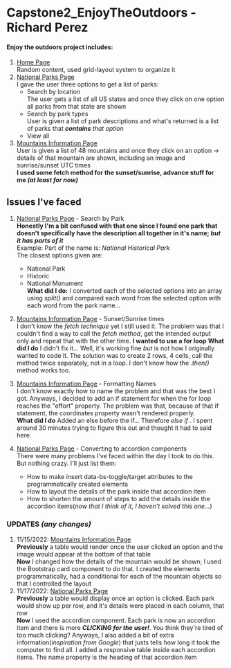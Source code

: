# Capstone2_EnjoyTheOutdoors - Richard Perez

#### Enjoy the outdoors project includes:
1. [Home Page](home.html)  
 Random content, used grid-layout system to organize it
2. [National Parks Page](nationalparks.html)  
 I gave the user three options to get a list of parks:
    * Search by location  
     The user gets a list of all US states and once they click on one option all parks from that state are shown 
    * Search by park types  
     User is given a list of park descriptions and what's returned is a list of parks that _**contains** that option_  
    * View all  
3. [Mountains Information Page](mountainsinfo.html)  
 User is given a list of 48 mountains and once they click on an option -> details of that mountain are shown, including an image and sunrise/sunset UTC times  
 **I used some fetch method for the sunset/sunrise, advance stuff for me _(at least for now)_**

## Issues I've faced
1.  [National Parks Page](nationalparks.html) - Search by Park  
**Honestly I'm a bit confused with that one since I found one park that doesn't specifically have the description all together in it's name; _but it has parts of it_**  
        Example: Part of the name is: _National Historical Park_  
        The closest options given are:
    * National Park
    * Historic
    * National Monument   
**What did I do:** I converted each of the selected options into an array using _split()_ and compared each word from the selected option with each word from the park name...

2. [Mountains Information Page](mountainsinfo.html) - Sunset/Sunrise times  
    I don't know the _fetch technique_ yet I still used it. The problem was that I couldn't find a way to call the _fetch method_, get the intended output only and repeat that with the other time. **I wanted to use a for loop** 
    **What did I do** I didn't fix it... Well, it's working fine _but_ is not how I originally wanted to code it. The solution was to create 2 rows, 4 cells, call the method twice separately, not in a loop. I don't know how the _.then()_ method works too.
3. [Mountains Information Page](mountainsinfo.html) - Formatting Names  
    I don't know exactly how to name the problem and that was the best I got. Anyways, I decided to add an if statement for when the for loop reaches the "effort" property. The problem was that, because of that if statement, the coordinates property wasn't rendered properly.  
    **What did I do** Added an else before the if... Therefore _else if_ . I spent around 30 minutes trying to figure this out and thought it had to said here. 
4. [National Parks Page](nationalparks.html) - Converting to accordion components  
    There were many problems I've faced within the day I took to do this. But nothing crazy. I'll just list them:  
    * How to make insert data-bs-toggle/target attributes to the programmatically created elements
    *  How to layout the details of the park inside that accordion item
    * How to shorten the amount of steps to add the details inside the accordion items(_now that I think of it, I haven't solved this one..._)
### UPDATES _(any changes)_
1. 11/15/2022: [Mountains Information Page](mountainsinfo.html)  
    **Previously** a table would render once the user clicked an option and the image would appear at the bottom of that table  
    **Now** I changed how the details of the mountain would be shown; I used the Bootstrap card component to do that. I created the elements programmatically, had a conditional for each of the mountain objects so that I controlled the layout
2. 11/17/2022: [National Parks Page](nationalparks.html)  
    **Previously** a table would display once an option is clicked. Each park would show up per row, and it's details were placed in each column, that row  
    **Now** I used the accordion component. Each park is now an accordion item and there is more _**CLICKING for the user!**_. You think they're tired of too much clicking? Anyways, I also added a bit of extra information(_inspiration from Google_) that justs tells how long it took the computer to find all. I added a responsive table inside each accordion items. The name property is the heading of that accordion item